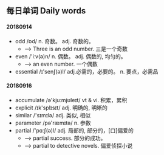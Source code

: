 ## 每日单词 Daily words


#### 20180914
  - odd   /ɒd/        n. 奇数。  adj. 奇数的。   
    + --> Three is an odd number. 三是一个奇数
  - even  /'iːv(ə)n/  n. 偶数。  adj. 偶数的, 均匀的。
    + --> an even number. 一个偶数  
  - essential /ɪ'senʃ(ə)l/  adj.必需的，必要的。 n. 要点，必需品 
    
#### 20180916
  - accumulate /ə'kjuːmjʊleɪt/   vt & vi. 积累，累积
  - explicit   /ɪk'splɪsɪt/      adj. 明确的, 明晰的
  - similar    /'sɪmɪlə/         adj. 类似, 相似
  - parameter  /pə'ræmɪtə/       n. 参数
  - partial    /'pɑːʃ(ə)l/       adj. 局部的, 部分的，[口]偏爱的
    + --> partial success. 部分的成功。
    + --> partial to detective novels. 偏爱侦探小说